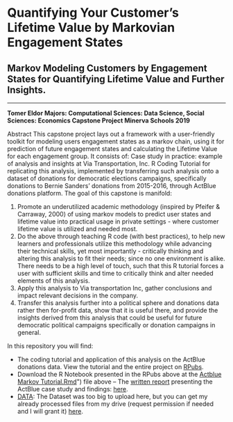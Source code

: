 # Quantifying Your Customer’s Lifetime Value by Markovian Engagement States
## Markov Modeling Customers by Engagement States for Quantifying Lifetime Value and Further Insights.
-----------------------------------
**Tomer Eldor
Majors: Computational Sciences: Data Science, Social Sciences: Economics
Capstone Project
Minerva Schools
2019**

Abstract
This capstone project lays out a framework with a user-friendly toolkit for modeling users engagement states as a markov chain, using it for prediction of future engagement states and calculating the Lifetime Value for each engagement group. It consists of:
Case study in practice: example of analysis and insights at Via Transportation, Inc.
R Coding Tutorial for replicating this analysis, implemented by transferring such analysis onto a dataset of donations for democratic elections campaigns, specifically donations to Bernie Sanders’ donations from 2015-2016, through ActBlue donations platform.
The goal of this capstone is manifold:
1. Promote an underutilized academic methodology (inspired by Pfeifer & Carraway, 2000) of using markov models to predict user states and lifetime value into practical usage in private settings - where customer lifetime value is utilized and needed most.
2. Do the above through teaching R code (with best practices), to help new learners and professionals utilize this methodology while advancing their technical skills, yet most importantly - critically thinking and altering this analysis to fit their needs; since no one environment is alike. There needs to be a high level of touch, such that this R tutorial forces a user with sufficient skills and time to critically think and alter needed elements of this analysis. 
3. Apply this analysis to Via transportation Inc, gather conclusions and impact relevant decisions in the company.
4. Transfer this analysis further into a political sphere and donations data rather then for-profit data, show that it is useful there, and provide the insights derived from this analysis that could be useful for future democratic political campaigns specifically or donation campaigns in general. 

In this repository you will find:
- The coding tutorial and application of this analysis on the ActBlue donations data. View the tutorial and the entire project on [RPubs](http://rpubs.com/tomereldor/actblue).
- Download the R Notebook presented in the RPubs above at the [Actblue Markov Tutorial.Rmd](https://github.com/tomereldor/Capstone/blob/master/Actblue_Markov_Tutorial_3_for_publishing.Rmd)") file above
– The [written report](http://htmlpreview.github.io/?https://github.com/tomereldor/Capstone/blob/master/ACTBLUE%20Analysis/ACTBLUEAnalysis.html) presenting the ActBlue case study and findings: [here](http://htmlpreview.github.io/?https://github.com/tomereldor/Capstone/blob/master/ACTBLUE%20Analysis/ACTBLUEAnalysis.html).
- [DATA](https://drive.google.com/open?id=19FZoWqePhnudd7lentiQue8hje8RbGzZ): The Dataset was too big to upload here, but you can get my already processed files from my drive (request permission if needed and I will grant it) [here](https://drive.google.com/open?id=19FZoWqePhnudd7lentiQue8hje8RbGzZ).
